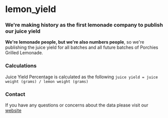 # lemon_yield

### We're making history as the first lemonade company to publish our juice yield

**We're lemonade people, but we're also numbers people**, so we're publishing the juice yield for all batches and all future batches of Porchies Grilled Lemonade.

### Calculations

Juice Yield Percentage is calculated as the following `juice yield = juice weight (grams) / lemon weight (grams)`


### Contact

If you have any questions or concerns about the data please visit our [website](https://thegrilledlemonade.company/customer-service.html)

